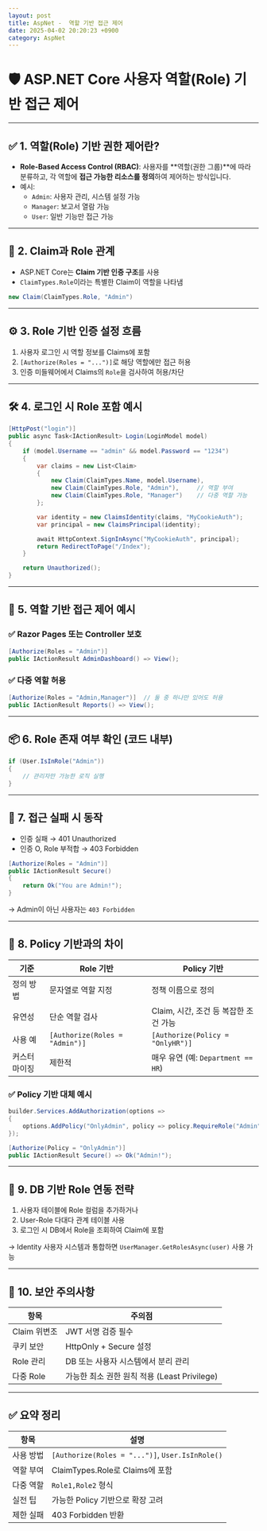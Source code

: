 ```yaml
---
layout: post
title: AspNet -  역할 기반 접근 제어
date: 2025-04-02 20:20:23 +0900
category: AspNet
---
```

# 🛡️ ASP.NET Core 사용자 역할(Role) 기반 접근 제어

---

## ✅ 1. 역할(Role) 기반 권한 제어란?

- **Role-Based Access Control (RBAC)**: 사용자를 **역할(권한 그룹)**에 따라 분류하고,
  각 역할에 **접근 가능한 리소스를 정의**하여 제어하는 방식입니다.
- 예시:
  - `Admin`: 사용자 관리, 시스템 설정 가능
  - `Manager`: 보고서 열람 가능
  - `User`: 일반 기능만 접근 가능

---

## 🔎 2. Claim과 Role 관계

- ASP.NET Core는 **Claim 기반 인증 구조**를 사용
- `ClaimTypes.Role`이라는 특별한 Claim이 역할을 나타냄

```csharp
new Claim(ClaimTypes.Role, "Admin")
```

---

## ⚙️ 3. Role 기반 인증 설정 흐름

1. 사용자 로그인 시 역할 정보를 Claims에 포함  
2. `[Authorize(Roles = "...")]`로 해당 역할에만 접근 허용  
3. 인증 미들웨어에서 Claims의 `Role`을 검사하여 허용/차단

---

## 🛠️ 4. 로그인 시 Role 포함 예시

```csharp
[HttpPost("login")]
public async Task<IActionResult> Login(LoginModel model)
{
    if (model.Username == "admin" && model.Password == "1234")
    {
        var claims = new List<Claim>
        {
            new Claim(ClaimTypes.Name, model.Username),
            new Claim(ClaimTypes.Role, "Admin"),     // 역할 부여
            new Claim(ClaimTypes.Role, "Manager")    // 다중 역할 가능
        };

        var identity = new ClaimsIdentity(claims, "MyCookieAuth");
        var principal = new ClaimsPrincipal(identity);

        await HttpContext.SignInAsync("MyCookieAuth", principal);
        return RedirectToPage("/Index");
    }

    return Unauthorized();
}
```

---

## 🔐 5. 역할 기반 접근 제어 예시

### ✅ Razor Pages 또는 Controller 보호

```csharp
[Authorize(Roles = "Admin")]
public IActionResult AdminDashboard() => View();
```

### ✅ 다중 역할 허용

```csharp
[Authorize(Roles = "Admin,Manager")]  // 둘 중 하나만 있어도 허용
public IActionResult Reports() => View();
```

---

## 📦 6. Role 존재 여부 확인 (코드 내부)

```csharp
if (User.IsInRole("Admin"))
{
    // 관리자만 가능한 로직 실행
}
```

---

## 🚫 7. 접근 실패 시 동작

- 인증 실패 → 401 Unauthorized  
- 인증 O, Role 부적합 → 403 Forbidden

```csharp
[Authorize(Roles = "Admin")]
public IActionResult Secure()
{
    return Ok("You are Admin!");
}
```

→ Admin이 아닌 사용자는 `403 Forbidden`

---

## 🧩 8. Policy 기반과의 차이

| 기준 | Role 기반 | Policy 기반 |
|------|-----------|-------------|
| 정의 방법 | 문자열로 역할 지정 | 정책 이름으로 정의 |
| 유연성 | 단순 역할 검사 | Claim, 시간, 조건 등 복잡한 조건 가능 |
| 사용 예 | `[Authorize(Roles = "Admin")]` | `[Authorize(Policy = "OnlyHR")]` |
| 커스터마이징 | 제한적 | 매우 유연 (예: `Department == HR`) |

### ✅ Policy 기반 대체 예시

```csharp
builder.Services.AddAuthorization(options =>
{
    options.AddPolicy("OnlyAdmin", policy => policy.RequireRole("Admin"));
});
```

```csharp
[Authorize(Policy = "OnlyAdmin")]
public IActionResult Secure() => Ok("Admin!");
```

---

## 🧠 9. DB 기반 Role 연동 전략

1. 사용자 테이블에 Role 컬럼을 추가하거나  
2. User-Role 다대다 관계 테이블 사용  
3. 로그인 시 DB에서 Role을 조회하여 Claim에 포함

→ Identity 사용자 시스템과 통합하면 `UserManager.GetRolesAsync(user)` 사용 가능

---

## 🔐 10. 보안 주의사항

| 항목 | 주의점 |
|------|--------|
| Claim 위변조 | JWT 서명 검증 필수 |
| 쿠키 보안 | HttpOnly + Secure 설정 |
| Role 관리 | DB 또는 사용자 시스템에서 분리 관리 |
| 다중 Role | 가능한 최소 권한 원칙 적용 (Least Privilege) |

---

## ✅ 요약 정리

| 항목 | 설명 |
|------|------|
| 사용 방법 | `[Authorize(Roles = "...")]`, `User.IsInRole()` |
| 역할 부여 | ClaimTypes.Role로 Claims에 포함 |
| 다중 역할 | `Role1,Role2` 형식 |
| 실전 팁 | 가능한 Policy 기반으로 확장 고려 |
| 제한 실패 | 403 Forbidden 반환 |